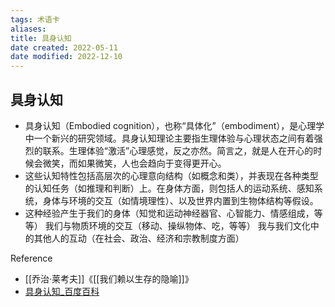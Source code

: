 ```yaml
---
tags: 术语卡
aliases: 
title: 具身认知
date created: 2022-05-11
date modified: 2022-12-10
---
```


## 具身认知
- 具身认知（Embodied cognition），也称“具体化”（embodiment），是心理学中一个新兴的研究领域。具身认知理论主要指生理体验与心理状态之间有着强烈的联系。生理体验“激活”心理感觉，反之亦然。简言之，就是人在开心的时候会微笑，而如果微笑，人也会趋向于变得更开心。
- 这些认知特性包括高层次的心理意向结构（如概念和类），并表现在各种类型的认知任务（如推理和判断）上。在身体方面，则包括人的运动系统、感知系统，身体与环境的交互（如情境理性）、以及世界内置到生物体结构等假设。
- 这种经验产生于我们的身体（知觉和运动神经器官、心智能力、情感组成，等等） 我们与物质环境的交互（移动、操纵物体、吃，等等） 我与我们文化中的其他人的互动（在社会、政治、经济和宗教制度方面） 

Reference
- [[乔治·莱考夫]]《[[我们赖以生存的隐喻]]》
- [具身认知_百度百科](https://baike.baidu.com/item/%E5%85%B7%E8%BA%AB%E8%AE%A4%E7%9F%A5/4102008?fr=aladdin)
